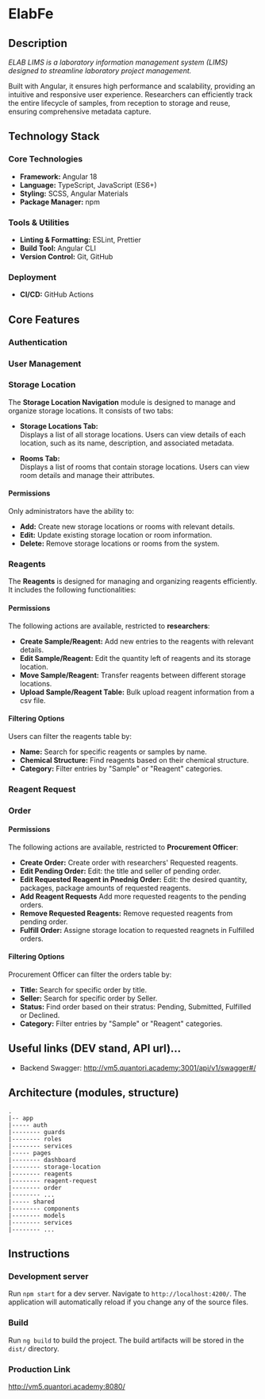 # ElabFe

## Description 

*ELAB LIMS is a laboratory information management system (LIMS) designed to streamline laboratory project management.*
 
Built with Angular, it ensures high performance and scalability, providing an intuitive and responsive user experience. Researchers can efficiently track the entire lifecycle of samples, from reception to storage and reuse, ensuring comprehensive metadata capture.

## Technology Stack
  ### Core Technologies
   - **Framework:** Angular 18
   - **Language:** TypeScript, JavaScript (ES6+)
   - **Styling:** SCSS, Angular Materials
   - **Package Manager:** npm 
  ### Tools & Utilities
   - **Linting & Formatting:** ESLint, Prettier
   - **Build Tool:** Angular CLI
   - **Version Control:** Git, GitHub
  ### Deployment 
   - **CI/CD:** GitHub Actions


## Core Features
  ### Authentication
   <!-- TODO: -->
  ### User Management
  <!--  -->
  ### Storage Location
  The **Storage Location Navigation** module is designed to manage and organize storage locations. It consists of two tabs:
  - **Storage Locations Tab:**  
    Displays a list of all storage locations. Users can view details of each location, such as its name, description, and associated metadata.

  - **Rooms Tab:**  
    Displays a list of rooms that contain storage locations. Users can view room details and manage their attributes.

  #### **Permissions**
  Only administrators have the ability to:
  - **Add:** Create new storage locations or rooms with relevant details.
  - **Edit:** Update existing storage location or room information.
  - **Delete:** Remove storage locations or rooms from the system.

  ### Reagents
  The **Reagents** is designed for managing and organizing reagents efficiently. It includes the following functionalities:
  
  #### **Permissions**
  The following actions are available, restricted to **researchers**:
  - **Create Sample/Reagent:** Add new entries to the reagents with relevant details.
  - **Edit Sample/Reagent:** Edit the quantity left of reagents and its storage location.
  - **Move Sample/Reagent:** Transfer reagents between different storage locations.
  - **Upload Sample/Reagent Table:** Bulk upload reagent information from a csv file.

  #### **Filtering Options**
  Users can filter the reagents table by:
  - **Name:** Search for specific reagents or samples by name.
  - **Chemical Structure:** Find reagents based on their chemical structure.
  - **Category:** Filter entries by "Sample" or "Reagent" categories.


  ### Reagent Request
  <!--  -->

  ### Order

  #### **Permissions**

  The following actions are available, restricted to **Procurement Officer**:

  - **Create Order:** Create order with researchers' Requested reagents.
  - **Edit Pending Order:** Edit: the title and seller of pending order.
  - **Edit Requested Reagent in Pnednig Order:** Edit: the desired quantity, packages, package amounts of requested reagents.
  - **Add Reagent Requests** Add more requested reagents to the pending orders.
  - **Remove Requested Reagents:** Remove requested reagents from pending order.
  - **Fulfill Order:** Assigne storage location to requested reagnets in Fulfilled orders.

  #### **Filtering Options**

  Procurement Officer can filter the orders table by:

  - **Title:** Search for specific order by title.
  - **Seller:** Search for specific order by Seller.
  - **Status:** Find order based on their stratus: Pending, Submitted, Fulfilled or Declined.
  - **Category:** Filter entries by "Sample" or "Reagent" categories.


## Useful links (DEV stand, API url)...
 - Backend Swagger: http://vm5.quantori.academy:3001/api/v1/swagger#/


## Architecture (modules, structure)
```
.
|-- app 
|----- auth
|-------- guards
|-------- roles
|-------- services
|----- pages
|-------- dashboard
|-------- storage-location
|-------- reagents
|-------- reagent-request
|-------- order
|-------- ...
|----- shared
|-------- components
|-------- models
|-------- services
|-------- ...
```
## Instructions
### Development server
Run `npm start` for a dev server. Navigate to `http://localhost:4200/`. The application will automatically reload if you change any of the source files.

### Build
Run `ng build` to build the project. The build artifacts will be stored in the `dist/` directory.

### Production Link
http://vm5.quantori.academy:8080/




